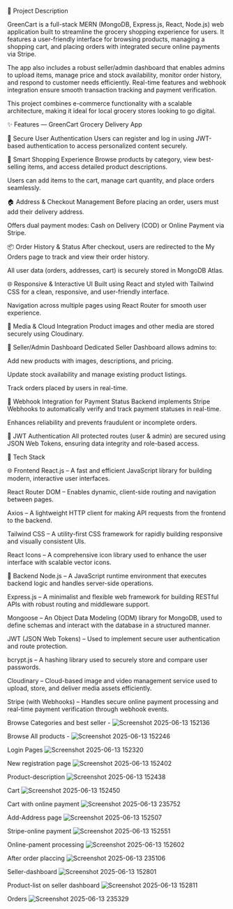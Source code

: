 🚀 Project Description

GreenCart is a full-stack MERN (MongoDB, Express.js, React, Node.js) web application built to streamline the grocery shopping experience for users. It features a user-friendly interface for browsing products, managing a shopping cart, and placing orders with integrated secure online payments via Stripe.

The app also includes a robust seller/admin dashboard that enables admins to upload items, manage price and stock availability, monitor order history, and respond to customer needs efficiently. Real-time features and webhook integration ensure smooth transaction tracking and payment verification.

This project combines e-commerce functionality with a scalable architecture, making it ideal for local grocery stores looking to go digital.

✨ Features — GreenCart Grocery Delivery App 

👤 Secure User Authentication
Users can register and log in using JWT-based authentication to access personalized content securely.

🛒 Smart Shopping Experience
Browse products by category, view best-selling items, and access detailed product descriptions.

Users can add items to the cart, manage cart quantity, and place orders seamlessly.

🏠 Address & Checkout Management
Before placing an order, users must add their delivery address.

Offers dual payment modes: Cash on Delivery (COD) or Online Payment via Stripe.

📦 Order History & Status
After checkout, users are redirected to the My Orders page to track and view their order history.

All user data (orders, addresses, cart) is securely stored in MongoDB Atlas.

🌐 Responsive & Interactive UI
Built using React and styled with Tailwind CSS for a clean, responsive, and user-friendly interface.

Navigation across multiple pages using React Router for smooth user experience.

📸 Media & Cloud Integration
Product images and other media are stored securely using Cloudinary.

🧾 Seller/Admin Dashboard
Dedicated Seller Dashboard allows admins to:

Add new products with images, descriptions, and pricing.

Update stock availability and manage existing product listings.

Track orders placed by users in real-time.

🔁 Webhook Integration for Payment Status
Backend implements Stripe Webhooks to automatically verify and track payment statuses in real-time.

Enhances reliability and prevents fraudulent or incomplete orders.

🔐 JWT Authentication
All protected routes (user & admin) are secured using JSON Web Tokens, ensuring data integrity and role-based access.


🧰 Tech Stack

🌐 Frontend
React.js – A fast and efficient JavaScript library for building modern, interactive user interfaces.

React Router DOM – Enables dynamic, client-side routing and navigation between pages.

Axios – A lightweight HTTP client for making API requests from the frontend to the backend.

Tailwind CSS – A utility-first CSS framework for rapidly building responsive and visually consistent UIs.

React Icons – A comprehensive icon library used to enhance the user interface with scalable vector icons.

🔧 Backend
Node.js – A JavaScript runtime environment that executes backend logic and handles server-side operations.

Express.js – A minimalist and flexible web framework for building RESTful APIs with robust routing and middleware support.

Mongoose – An Object Data Modeling (ODM) library for MongoDB, used to define schemas and interact with the database in a structured manner.

JWT (JSON Web Tokens) – Used to implement secure user authentication and route protection.

bcrypt.js – A hashing library used to securely store and compare user passwords.

Cloudinary – Cloud-based image and video management service used to upload, store, and deliver media assets efficiently.

Stripe (with Webhooks) – Handles secure online payment processing and real-time payment verification through webhook events.

Browse Categories and best seller - 
![Screenshot 2025-06-13 152136](https://github.com/user-attachments/assets/9fa23c54-ac22-4d34-a7e8-aa83e2583d78)

Browse All products - 
![Screenshot 2025-06-13 152246](https://github.com/user-attachments/assets/5c99e38b-2ea5-4013-9f33-224b238345aa)

Login Pages
![Screenshot 2025-06-13 152320](https://github.com/user-attachments/assets/864c02a3-11b6-485c-82c4-0187c32bb02b)

New registration page
![Screenshot 2025-06-13 152402](https://github.com/user-attachments/assets/846342b3-e320-4794-b22e-f03b0fa02538)

Product-description
![Screenshot 2025-06-13 152438](https://github.com/user-attachments/assets/744d4d35-c131-471c-b62e-2187d53de578)

Cart
![Screenshot 2025-06-13 152450](https://github.com/user-attachments/assets/fd31aac1-9c67-48b2-b825-10905dcc7874)

Cart with online payment
![Screenshot 2025-06-13 235752](https://github.com/user-attachments/assets/09c860a8-4d09-44a2-b256-9edcf4bfe73d)

Add-Address page
![Screenshot 2025-06-13 152507](https://github.com/user-attachments/assets/7020f387-c2a4-4c86-94e4-e5863fd1de08)

Stripe-online payment
![Screenshot 2025-06-13 152551](https://github.com/user-attachments/assets/011cb907-d3b0-4b79-ab1a-b6b079f31bfd)

Online-pament processing
![Screenshot 2025-06-13 152602](https://github.com/user-attachments/assets/ecb3e80a-6644-4642-87d0-66b1d08edf0b)

After order placcing
![Screenshot 2025-06-13 235106](https://github.com/user-attachments/assets/45d47c66-cc96-42be-8bce-4374ad9e7953)

Seller-dashboard
![Screenshot 2025-06-13 152801](https://github.com/user-attachments/assets/80b1a377-513e-40c7-a1c2-b8513fbd4195)

Product-list on seller dashboard
![Screenshot 2025-06-13 152811](https://github.com/user-attachments/assets/dfa19388-ed64-4b56-8392-a84b4d59bbc7)

Orders
![Screenshot 2025-06-13 235329](https://github.com/user-attachments/assets/87120315-b607-4c3a-b420-75291c6e4d1c)




